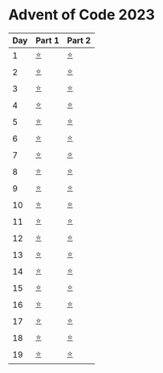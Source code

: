 # Advent of Code 2023


| Day | Part 1           | Part 2           |
|-----|------------------|------------------|
| 1   | [:star:](1/1.py) | [:star:](1/1.py) |
| 2   | [:star:](2/2.py) | [:star:](2/2.py) |
| 3   | [:star:](3/3.py) | [:star:](3/3.py) |
| 4   | [:star:](4/4.py) | [:star:](4/4.py) |
| 5   | [:star:](https://github.com/gingdotgithub/adventofcode/commit/6117a236e06d6862fab976fc676863e75c187aa2) | [:star:](5/5.py) |
| 6   | [:star:](6/6.py) | [:star:](6/6.py) |
| 7   | [:star:](7/7.py) | [:star:](7/7.py) |
| 8   | [:star:](8/8.py) | [:star:](8/8.py) |
| 9   | [:star:](9/9.py) | [:star:](9/9.py) |
| 10   | [:star:](10/10.py) | [:star:](10/10.py) |
| 11   | [:star:](11/11.py) | [:star:](11/11.py) |
| 12   | [:star:](12/12.py) | [:star:](12/12.py) |
| 13   | [:star:](13/13.py) | [:star:](13/13.py) |
| 14   | [:star:](14/14.py) | [:star:](14/14.py) |
| 15   | [:star:](15/15.py) | [:star:](15/15.py) |
| 16   | [:star:](16/16.py) | [:star:](16/16.py) |
| 17   | [:star:](17/17.py) | [:star:](17/17.py) |
| 18   | [:star:](18/18.py) | [:star:](18/18.py) |
| 19   | [:star:](19/19.py) | [:star:](19/19.py) |

